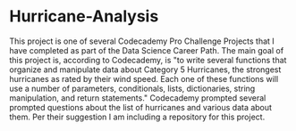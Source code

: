 # Hurricane-Analysis

This project is one of several Codecademy Pro Challenge Projects that I have completed as part of the Data Science Career Path. The main goal of this project is, according to Codecademy, is "to write several functions that organize and manipulate data about Category 5 Hurricanes, the strongest hurricanes as rated by their wind speed. Each one of these functions will use a number of parameters, conditionals, lists, dictionaries, string manipulation, and return statements." Codecademy prompted several prompted questions about the list of hurricanes and various data about them. Per their suggestion I am including a repository for this project.
